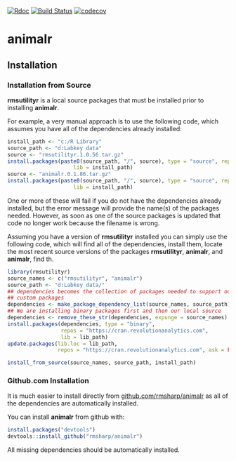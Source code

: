 
[![Rdoc](http://www.rdocumentation.org/badges/version/roxygen2)](http://www.rdocumentation.org/packages/roxygen2) [![Build Status](https://travis-ci.org/rmsharp/animalr.svg?branch=master)](https://travis-ci.org/rmsharp/animalr) [![codecov](https://codecov.io/gh/rmsharp/animalr/branch/master/graph/badge.svg)](https://codecov.io/gh/rmsharp/animalr)

<!-- README.md is generated from README.Rmd. Please edit that file -->
animalr
=======

Installation
------------

### Installation from Source

**rmsutilityr** is a local source packages that must be installed prior to installing **animalr**.

For example, a very manual approach is to use the following code, which assumes you have all of the dependencies already installed:

``` r
install_path <- "c:/R Library"
source_path <- "d:Labkey data"
source <- "rmsutilityr.1.0.56.tar.gz"
install.packages(paste0(source_path, "/", source), type = "source", repos = NULL,
                     lib = install_path)
source <- "animalr.0.1.86.tar.gz"
install.packages(paste0(source_path, "/", source), type = "source", repos = NULL,
                     lib = install_path)
```

One or more of these will fail if you do not have the dependencies already installed, but the error message will provide the name(s) of the packages needed. However, as soon as one of the source packages is updated that code no longer work because the filename is wrong.

Assuming you have a version of **rmsutilityr** installed you can simply use the following code, which will find all of the dependencies, install them, locate the most recent source versions of the packages **rmsutilityr**, **animalr**, and **animalr**, find th.

``` r
library(rmsutilityr)
source_names <- c("rmsutilityr", "animalr")
source_path <- "d:Labkey data/"
## dependencies becomes the collection of packages needed to support our
## custom packages
dependencies <- make_package_dependency_list(source_names, source_path)
## We are installing binary packages first and then our local source
dependencies <- remove_these_str(dependencies, expunge = source_names)
install.packages(dependencies, type = "binary",
                 repos = "https://cran.revolutionanalytics.com",
                 lib = lib_path)
update.packages(lib.loc = lib_path,
                repos = "https://cran.revolutionanalytics.com", ask = FALSE)

install_from_source(source_names, source_path, install_path)
```

### Github.com Installation

It is much easier to install directly from [github.com/rmsharp/animalr](https://github.com/rmsharp/animalr) as all of the dependencies are automatically installed.

You can install **animalr** from github with:

``` r
install.packages("devtools")
devtools::install_github("rmsharp/animalr")
```

All missing dependencies should be automatically installed.
